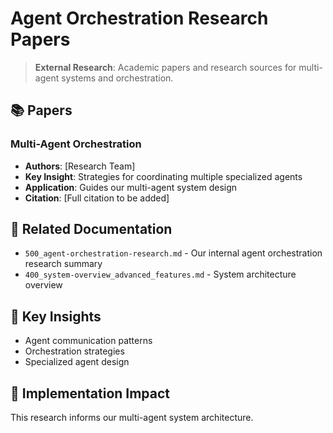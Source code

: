 <!-- MODULE_REFERENCE: 400_integration-patterns-guide_communication_patterns.md -->
<!-- MODULE_REFERENCE: 400_system-overview_system_architecture_macro_view.md -->
# Agent Orchestration Research Papers

> **External Research**: Academic papers and research sources for multi-agent systems and orchestration.

## 📚 **Papers**

### **Multi-Agent Orchestration**
- **Authors**: [Research Team]
- **Key Insight**: Strategies for coordinating multiple specialized agents
- **Application**: Guides our multi-agent system design
- **Citation**: [Full citation to be added]

## 🔗 **Related Documentation**
- `500_agent-orchestration-research.md` - Our internal agent orchestration research summary
- `400_system-overview_advanced_features.md` - System architecture overview

## 📖 **Key Insights**
- Agent communication patterns
- Orchestration strategies
- Specialized agent design

## 🎯 **Implementation Impact**
This research informs our multi-agent system architecture.

